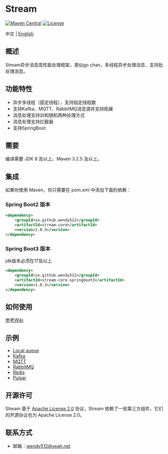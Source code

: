 # Stream

[![Maven Central](https://maven-badges.herokuapp.com/maven-central/io.github.wendy512/stream/badge.svg)](https://search.maven.org/search?q=g:io.github.wendy512%20AND%20stream)
[![License](https://img.shields.io/badge/license-Apache--2.0-green.svg)](https://www.apache.org/licenses/LICENSE-2.0.html)

中文 | [English](README.md)

## 概述
Stream异步消息高性能处理框架，类似go chan，多线程异步处理消息，支持批处理消息。

## 功能特性
- 异步多线程（固定线程），支持指定线程数
- 支持Kafka、MQTT、RabbitMQ消息源并支持拓展
- 消息处理支持训和随机两种处理方式
- 消息处理支持拦截器
- 支持SpringBoot

## 需要
编译需要 JDK 8 及以上、Maven 3.2.5 及以上。

## 集成
如果你使用 Maven，你只需要在 pom.xml 中添加下面的依赖：

### Spring Boot2 版本
```xml  
<dependency>
    <groupId>io.github.wendy512</groupId>
    <artifactId>stream-core</artifactId>
    <version>1.0.3</version>
</dependency>
``` 

### Spring Boot3 版本
jdk版本必须在17及以上
```xml  
<dependency>
    <groupId>io.github.wendy512</groupId>
    <artifactId>stream-core-springboot3</artifactId>
    <version>1.0.3</version>
</dependency>
``` 

## 如何使用

[参考Wiki](https://github.com/wendy512/stream/wiki)

## 示例
* [Local queue](https://github.com/wendy512/stream-samples/tree/master/local-sample)
* [Kafka](https://github.com/wendy512/stream-samples/tree/master/kafka-sample)
* [MQTT](https://github.com/wendy512/stream-samples/tree/master/mqtt-sample)
* [RabbitMQ](https://github.com/wendy512/stream-samples/tree/master/rabbitmq-sample)
* [Redis](https://github.com/wendy512/stream-samples/tree/master/redis-sample)
* [Pulsar](https://github.com/wendy512/stream-samples/tree/master/pulsar-sample)

## 开源许可
Stream 基于 [Apache License 2.0](./LICENSE) 协议，Stream 依赖了一些第三方组件，它们的开源协议也为 Apache License 2.0。

## 联系方式

- 邮箱：<wendy512@yeah.net>
